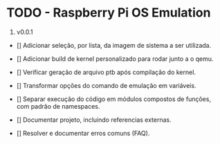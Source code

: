 # TODO - Raspberry Pi OS Emulation

1. v0.0.1

- [] Adicionar seleção, por lista, da imagem de sistema a ser utilizada.

- [] Adicionar build de kernel personalizado para rodar junto a o qemu.

- [] Verificar geração de arquivo ptb após compilação do kernel.

- [] Transformar opções do comando de emulação em variáveis.

- [] Separar execução do código em módulos compostos de funções, com padrão de
namespaces.

- [] Documentar projeto, incluindo referencias externas.

- [] Resolver e documentar erros comuns (FAQ).


